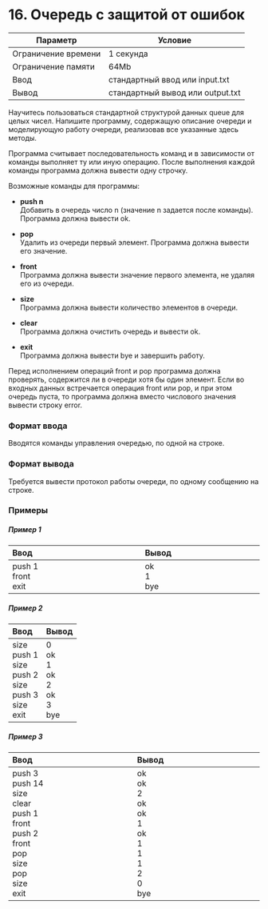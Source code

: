 # 16. Очередь с защитой от ошибок

| Параметр            | Условие                          |
|---------------------|----------------------------------|
| Ограничение времени | 1 секунда                        |
| Ограничение памяти  | 64Mb                             |
| Ввод                | стандартный ввод или input.txt   |
| Вывод               | стандартный вывод или output.txt |

Научитесь пользоваться стандартной структурой данных queue для целых чисел. Напишите программу, содержащую описание
очереди и моделирующую работу очереди, реализовав все указанные здесь методы.

Программа считывает последовательность команд и в зависимости от команды выполняет ту или иную операцию. После
выполнения каждой команды программа должна вывести одну строчку.

Возможные команды для программы:

- **push n**  
Добавить в очередь число n (значение n задается после команды). Программа должна вывести ok.
  
- **pop**  
Удалить из очереди первый элемент. Программа должна вывести его значение.

- **front**  
Программа должна вывести значение первого элемента, не удаляя его из очереди.

- **size**  
Программа должна вывести количество элементов в очереди.

- **clear**  
Программа должна очистить очередь и вывести ok.

- **exit**  
Программа должна вывести bye и завершить работу.

Перед исполнением операций front и pop программа должна проверять, содержится ли в очереди хотя бы один элемент. Если во
входных данных встречается операция front или pop, и при этом очередь пуста, то программа должна вместо числового
значения вывести строку error.

### Формат ввода

Вводятся команды управления очередью, по одной на строке.

### Формат вывода

Требуется вывести протокол работы очереди, по одному сообщению на строке.

### Примеры

##### Пример 1
<table>
    <thead>
        <tr>
            <th style="min-width: 250px; text-align: left">Ввод</th>
            <th style="min-width: 250px; text-align: left">Вывод</th>
        </tr>
    </thead>
    <tr>
        <td>
            push 1<br>
            front<br>
            exit<br>
        </td>
        <td>
            ok<br>
            1<br>
            bye
        </td>
    </tr>
</table>

##### Пример 2
<table>
    <thead>
        <tr>
            <th style="min-width: 50%; text-align: left">Ввод</th>
            <th style="min-width: 50%; text-align: left">Вывод</th>
        </tr>
    </thead>
    <tr>
        <td>
            size<br>
            push 1<br>
            size<br>
            push 2<br>
            size<br>
            push 3<br>
            size<br>
            exit<br>
        </td>
        <td>
            0<br>
            ok<br>
            1<br>
            ok<br>
            2<br>
            ok<br>
            3<br>
            bye<br>
        </td>
    </tr>
</table>

##### Пример 3
<table>
    <thead>
        <tr>
            <th style="width: 300px; text-align: left">Ввод</th>
            <th style="width: 300px; text-align: left">Вывод</th>
        </tr>
    </thead>
    <tr>
        <td>
            push 3<br>
            push 14<br>
            size<br>
            clear<br>
            push 1<br>
            front<br>
            push 2<br>
            front<br>
            pop<br>
            size<br>
            pop<br>
            size<br>
            exit<br>
        </td>
        <td>
            ok<br>
            ok<br>
            2<br>
            ok<br>
            ok<br>
            1<br>
            ok<br>
            1<br>
            1<br>
            1<br>
            2<br>
            0<br>
            bye<br>
        </td>
    </tr>
</table>